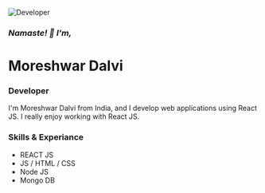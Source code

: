 ![Developer](https://pbs.twimg.com/profile_banners/1432578951688310789/1663845741/1500x500)
 
### *Namaste! 👋 I'm,* 
# Moreshwar Dalvi
### Developer

I'm Moreshwar Dalvi from India, and I develop web applications using React JS. I really enjoy working with React JS.

### Skills & Experiance
* REACT JS  
* JS / HTML / CSS  
* Node JS 
* Mongo DB


